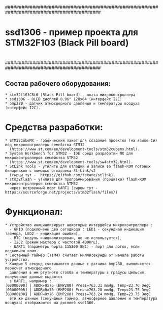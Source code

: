 ###########################################################################################
#
#               ssd1306 - пример проекта для STM32F103 (Black Pill board)
#
###########################################################################################


## Состав рабочего оборудования:

```
* stm32f103C8t6 (Black Pill board) - плата микроконтроллера
* ssd1306 - OLED дисплей 0.96" 128x64 (интерфейс I2C)
* bmp280 - датчик атмосферного давления и температуры воздуха (интерфейс I2C).
```


# Средства разработки:

```
* STM32CubeMX - графический пакет для создание проектов (на языке Си) под микроконтроллеры семейства STM32
  (https://www.st.com/en/development-tools/stm32cubemx.html).
* System Workbench for STM32 - IDE среда разработки ПО для микроконтроллеров семейства STM32
  (https://www.st.com/en/development-tools/sw4stm32.html).
* StLink Tools - утилиты для отладки и записи во flash-ROM готовых бинарников с помощью отладчика St-Link/v2
  (сырцы тут -  https://github.com/texane/stlink).
* stm32flash - утилита для программирования (прошивки) flash-ROM микроконтроллеров семейства STM32
  через встроенный порт UART1 (сырцы тут - https://sourceforge.net/projects/stm32flash/files/)
```


# Функционал:

```
* Устройство инициализирует некоторые интерфейсы микроконтроллера :
  - GPIO (подключены два сетодиода : LED1 - секундная индикация таймера, LED2 - индикация ошибки),
  - RTC (модуль инициализирован, но не используется),
  - I2C2 (режим мастера с частотой 400Кгц),
  - UART1 (параметры порта 115200 8N1) - порт для логов, если подключен комп.
* Системный таймер (TIM4) считает миллисекунды от начала работы устройства.
* Каждые 5 секунд считываются данные с датчика bmp280, выполняется пересчет атмосферного
  давления в мм ртутного столба и температуры в градусы Цельсия, полученные данные выдаются
  в UART1, например :
[00000090] | ADDR=0x76 (BMP280) Press=763.31 mmHg, Temp=23.76 DegC
[00000095] | ADDR=0x76 (BMP280) Press=763.28 mmHg, Temp=23.75 DegC
[00000100] | ADDR=0x76 (BMP280) Press=763.24 mmHg, Temp=23.75 DegC
  Эти же данные (секундный таймер, атмосферное давление и температура воздуха) отображаются на дисплей ssd1306.
```


